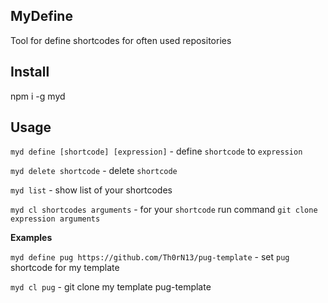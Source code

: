 ## MyDefine

Tool for define shortcodes for often used repositories

## Install

npm i -g myd

## Usage

`myd define [shortcode] [expression]` - define `shortcode` to `expression`

`myd delete shortcode` - delete `shortcode`

`myd list`  - show list of your shortcodes

`myd cl shortcodes arguments` - for your `shortcode` run command `git clone expression arguments`

**Examples**

`myd define pug https://github.com/Th0rN13/pug-template` - set `pug` shortcode for my template

`myd cl pug` - git clone my template pug-template